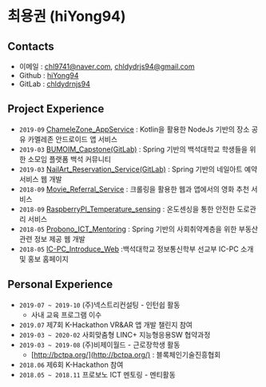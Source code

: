 # **최용권** (hiYong94)

## Contacts

- 이메일 : chl9741@naver.com, chldydrjs94@gmail.com
- Github : [hiYong94](https://github.com/hiYong94)
- GitLab : [chldydrnjs94](https://gitlab.com/chldydrnjs94)

## Project Experience

- `2019-09` [ChameleZone_AppService](https://github.com/labstudydev/Chamelezone-Server) : Kotlin을 활용한 NodeJs 기반의 장소 공유 카멜레존 안드로이드 앱 서비스
- `2019-03` [BUMOIM_Capstone(GitLab)](https://gitlab.com/team_yongkwonjo_capstone-design/project_source) : Spring 기반의 백석대학교 학생들을 위한 소모임 플랫폼 백석 커뮤니티
- `2019-03` [NailArt_Reservation_Service(GitLab)](https://gitlab.com/nailartdesignteam) : Spring 기반의 네일아트 예약 서비스 웹 개발
- `2018-09` [Movie_Referral_Service](https://github.com/hiYong94/Movie_Referral_Service) : 크롤링을 활용한 웹과 앱에서의 영화 추천 서비스
- `2018-09` [RaspberryPI_Temperature_sensing](https://github.com/hiYong94/RaspberryPI_Temperature_sensing) : 온도센싱을 통한 안전한 도로관리 서비스
- `2018-05` [Probono_ICT_Mentoring](https://github.com/hiYong94/Probono_ICT_Mentoring) : Spring 기반의 사회취약계층을 위한 부동산 관련 정보 제공 웹 개발
- `2018-05` [IC-PC_Introduce_Web](https://github.com/hiYong94/IC-PC_Introduce_Web) :백석대학교 정보통신학부 선교부 IC-PC 소개 및 홍보 홈페이지

## Personal Experience
- `2019-07 ~ 2019-10` (주)넥스트리컨설팅 - 인턴쉽 활동
  - 사내 교육 프로그램 이수
- `2019.07` 제7회 K-Hackathon VR&AR 앱 개발 챌린지 참여
- `2019-03 ~ 2020-02` 사회맞춤형 LINC+ 지능형응용SW 협약과정
- `2019-03 ~ 2019-08` (주)비제이월드 - 근로장학생 활동
    - [http://bctpa.org/](http://bctpa.org/) : 블록체인기술진흥협회
- `2018.06` 제6회 K-Hackathon 참여
- `2018.05 ~ 2018.11` 프로보노 ICT 멘토링 - 멘티활동
